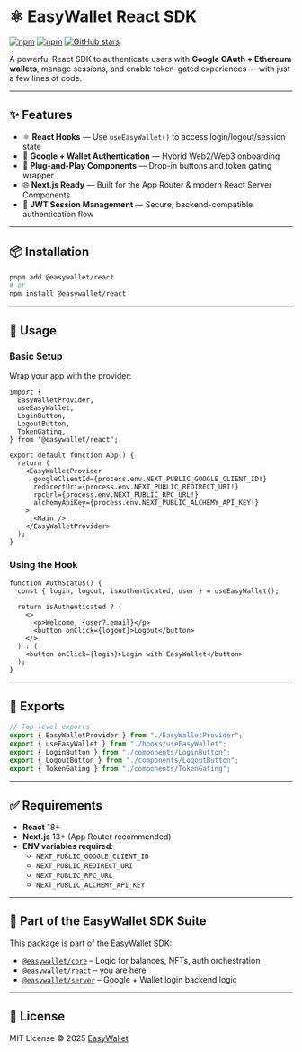 # ⚛️ EasyWallet React SDK

[![npm](https://img.shields.io/npm/v/@easywallet/react?color=%2360a5fa&label=npm%20version)](https://www.npmjs.com/package/@easywallet/react)
[![npm](https://img.shields.io/npm/dw/@easywallet/react?color=%2390caf9&label=downloads)](https://www.npmjs.com/package/@easywallet/react)
[![GitHub stars](https://img.shields.io/github/stars/karimK3/easywallet?style=social)](https://github.com/karimK3/easywallet)

A powerful React SDK to authenticate users with **Google OAuth + Ethereum wallets**, manage sessions, and enable token-gated experiences — with just a few lines of code.

---

## ✨ Features

- ⚛️ **React Hooks** — Use `useEasyWallet()` to access login/logout/session state
- 🔐 **Google + Wallet Authentication** — Hybrid Web2/Web3 onboarding
- 🧩 **Plug-and-Play Components** — Drop-in buttons and token gating wrapper
- 🌐 **Next.js Ready** — Built for the App Router & modern React Server Components
- 🔑 **JWT Session Management** — Secure, backend-compatible authentication flow

---

## 📦 Installation

```bash
pnpm add @easywallet/react
# or
npm install @easywallet/react
```

---

## 🔧 Usage

### Basic Setup

Wrap your app with the provider:

```tsx
import {
  EasyWalletProvider,
  useEasyWallet,
  LoginButton,
  LogoutButton,
  TokenGating,
} from "@easywallet/react";

export default function App() {
  return (
    <EasyWalletProvider
      googleClientId={process.env.NEXT_PUBLIC_GOOGLE_CLIENT_ID!}
      redirectUri={process.env.NEXT_PUBLIC_REDIRECT_URI!}
      rpcUrl={process.env.NEXT_PUBLIC_RPC_URL!}
      alchemyApiKey={process.env.NEXT_PUBLIC_ALCHEMY_API_KEY!}
    >
      <Main />
    </EasyWalletProvider>
  );
}
```

### Using the Hook

```tsx
function AuthStatus() {
  const { login, logout, isAuthenticated, user } = useEasyWallet();

  return isAuthenticated ? (
    <>
      <p>Welcome, {user?.email}</p>
      <button onClick={logout}>Logout</button>
    </>
  ) : (
    <button onClick={login}>Login with EasyWallet</button>
  );
}
```

---

## 🧱 Exports

```ts
// Top-level exports
export { EasyWalletProvider } from "./EasyWalletProvider";
export { useEasyWallet } from "./hooks/useEasyWallet";
export { LoginButton } from "./components/LoginButton";
export { LogoutButton } from "./components/LogoutButton";
export { TokenGating } from "./components/TokenGating";
```

---

## ✅ Requirements

- **React** 18+
- **Next.js** 13+ (App Router recommended)
- **ENV variables required**:
  - `NEXT_PUBLIC_GOOGLE_CLIENT_ID`
  - `NEXT_PUBLIC_REDIRECT_URI`
  - `NEXT_PUBLIC_RPC_URL`
  - `NEXT_PUBLIC_ALCHEMY_API_KEY`

---

## 🧩 Part of the EasyWallet SDK Suite

This package is part of the [EasyWallet SDK](https://github.com/easywallet/easywallet-sdk):

- [`@easywallet/core`](https://www.npmjs.com/package/@easywallet/core) – Logic for balances, NFTs, auth orchestration
- [`@easywallet/react`](https://www.npmjs.com/package/@easywallet/react) – you are here
- [`@easywallet/server`](https://www.npmjs.com/package/@easywallet/server) – Google + Wallet login backend logic

---

## 📄 License

MIT License © 2025 [EasyWallet](https://easywallet.io)

